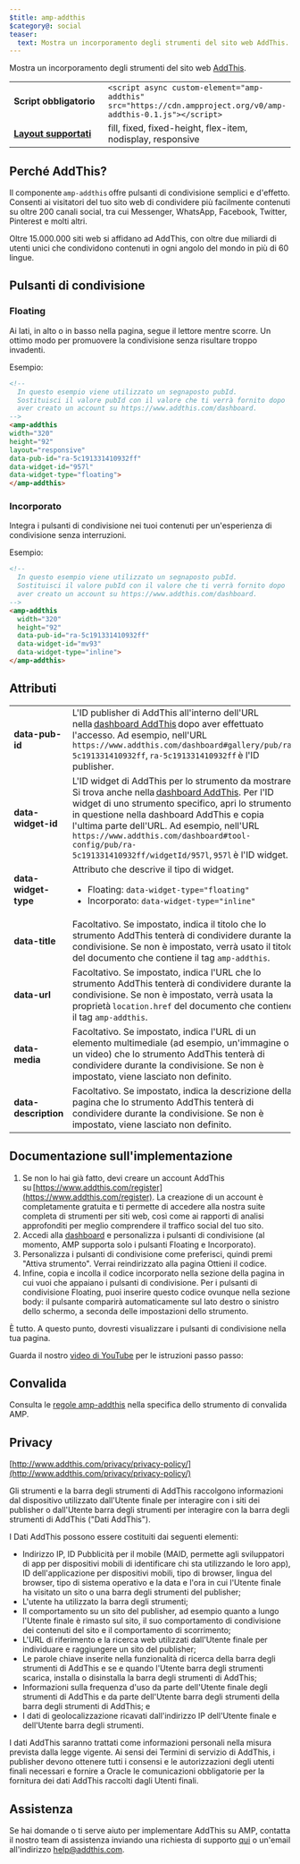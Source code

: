 ```yaml
---
$title: amp-addthis
$category@: social
teaser:
  text: Mostra un incorporamento degli strumenti del sito web AddThis.
---
```



<!--
Copyright 2018 The AMP HTML Authors. All Rights Reserved.

Licensed under the Apache License, Version 2.0 (the "License");
you may not use this file except in compliance with the License.
You may obtain a copy of the License at

      http://www.apache.org/licenses/LICENSE-2.0

Unless required by applicable law or agreed to in writing, software
distributed under the License is distributed on an "AS-IS" BASIS,
WITHOUT WARRANTIES OR CONDITIONS OF ANY KIND, either express or implied.
See the License for the specific language governing permissions and
limitations under the License.
-->



Mostra un incorporamento degli strumenti del sito web [AddThis](https://www.addthis.com).

<table>
  <tr>
    <td width="40%"><strong>Script obbligatorio</strong></td>
    <td><code>&lt;script async custom-element="amp-addthis" src="https://cdn.ampproject.org/v0/amp-addthis-0.1.js">&lt;/script></code></td>
  </tr>
  <tr>
    <td class="col-fourty"><strong><a href="../../../documentation/guides-and-tutorials/develop/style_and_layout/control_layout.md">Layout supportati</a></strong></td>
    <td>fill, fixed, fixed-height, flex-item, nodisplay, responsive</td>
  </tr>
</table>


## Perché AddThis? <a name="why-addthis"></a>

Il componente `amp-addthis` offre pulsanti di condivisione semplici e d'effetto. Consenti ai visitatori del tuo sito web di condividere più facilmente contenuti su oltre 200 canali social, tra cui Messenger, WhatsApp, Facebook, Twitter, Pinterest e molti altri.

Oltre 15.000.000 siti web si affidano ad AddThis, con oltre due miliardi di utenti unici che condividono contenuti in ogni angolo del mondo in più di 60 lingue.

## Pulsanti di condivisione <a name="share-buttons"></a>

### Floating <a name="floating"></a>

Ai lati, in alto o in basso nella pagina, segue il lettore mentre scorre. Un ottimo modo per promuovere la condivisione senza risultare troppo invadenti.

Esempio:
```html
<!--
  In questo esempio viene utilizzato un segnaposto pubId.
  Sostituisci il valore pubId con il valore che ti verrà fornito dopo
  aver creato un account su https://www.addthis.com/dashboard.
-->
<amp-addthis
width="320"
height="92"
layout="responsive"
data-pub-id="ra-5c191331410932ff"
data-widget-id="957l"
data-widget-type="floating">
</amp-addthis>
```

### Incorporato <a name="inline"></a>

Integra i pulsanti di condivisione nei tuoi contenuti per un'esperienza di condivisione senza interruzioni.

Esempio:
```html
<!--
  In questo esempio viene utilizzato un segnaposto pubId.
  Sostituisci il valore pubId con il valore che ti verrà fornito dopo
  aver creato un account su https://www.addthis.com/dashboard.
-->
<amp-addthis
  width="320"
  height="92"
  data-pub-id="ra-5c191331410932ff"
  data-widget-id="mv93"
  data-widget-type="inline">
</amp-addthis>
```

## Attributi <a name="attributes"></a>

<table>
  <tr>
    <td width="40%"><strong>data-pub-id</strong></td>
    <td>L'ID publisher di AddThis all'interno dell'URL nella <a href="https://addthis.com/dashboard">dashboard AddThis</a> dopo aver effettuato l'accesso. Ad esempio, nell'URL <code>https://www.addthis.com/dashboard#gallery/pub/ra-5c191331410932ff</code>, <code>ra-5c191331410932ff</code> è l'ID publisher.</td>
  </tr>
  <tr>
    <td width="40%"><strong>data-widget-id</strong></td>
    <td>L'ID widget di AddThis per lo strumento da mostrare. Si trova anche nella <a href="https://addthis.com/dashboard">dashboard AddThis</a>. Per l'ID widget di uno strumento specifico, apri lo strumento in questione nella dashboard AddThis e copia l'ultima parte dell'URL. Ad esempio, nell'URL <code>https://www.addthis.com/dashboard#tool-config/pub/ra-5c191331410932ff/widgetId/957l</code>, <code>957l</code> è l'ID widget.</td>
  </tr>
  <tr>
    <td width="40%"><strong>data-widget-type</strong></td>
    <td>Attributo che descrive il tipo di widget.
      <ul>
        <li>Floating: <code>data-widget-type="floating"</code></li>
        <li>Incorporato: <code>data-widget-type="inline"</code></li>
      </ul></td>
    </tr>
    <tr>
      <td width="40%"><strong>data-title</strong></td>
      <td>Facoltativo. Se impostato, indica il titolo che lo strumento AddThis tenterà di condividere durante la condivisione. Se non è impostato, verrà usato il titolo del documento che contiene il tag <code>amp-addthis</code>.</td>
    </tr>
    <tr>
      <td width="40%"><strong>data-url</strong></td>
      <td>Facoltativo. Se impostato, indica l'URL che lo strumento AddThis tenterà di condividere durante la condivisione. Se non è impostato, verrà usata la proprietà <code>location.href</code> del documento che contiene il tag <code>amp-addthis</code>.</td>
    </tr>
    <tr>
      <td width="40%"><strong>data-media</strong></td>
      <td>Facoltativo. Se impostato, indica l'URL di un elemento multimediale (ad esempio, un'immagine o un video) che lo strumento AddThis tenterà di condividere durante la condivisione. Se non è impostato, viene lasciato non definito.</td>
    </tr>
    <tr>
      <td width="40%"><strong>data-description</strong></td>
      <td>Facoltativo. Se impostato, indica la descrizione della pagina che lo strumento AddThis tenterà di condividere durante la condivisione. Se non è impostato, viene lasciato non definito.</td>
    </tr>
  </table>

## Documentazione sull'implementazione <a name="implementation-documentation"></a>

1. Se non lo hai già fatto, devi creare un account AddThis su [https://www.addthis.com/register](https://www.addthis.com/register). La creazione di un account è completamente gratuita e ti permette di accedere alla nostra suite completa di strumenti per siti web, così come ai rapporti di analisi approfonditi per meglio comprendere il traffico social del tuo sito.
1. Accedi alla [dashboard](https://addthis.com/dashboard) e personalizza i pulsanti di condivisione (al momento, AMP supporta solo i pulsanti Floating e Incorporato).
1. Personalizza i pulsanti di condivisione come preferisci, quindi premi "Attiva strumento". Verrai reindirizzato alla pagina Ottieni il codice.
1. Infine, copia e incolla il codice incorporato nella sezione della pagina in cui vuoi che appaiano i pulsanti di condivisione. Per i pulsanti di condivisione Floating, puoi inserire questo codice ovunque nella sezione body: il pulsante comparirà automaticamente sul lato destro o sinistro dello schermo, a seconda delle impostazioni dello strumento.

È tutto. A questo punto, dovresti visualizzare i pulsanti di condivisione nella tua pagina.

Guarda il nostro [video di YouTube](https://www.youtube.com/watch?v=BSkuAB4er2o) per le istruzioni passo passo:
<amp-youtube width="480" height="270" data-videoid="BSkuAB4er2o" layout="responsive"></amp-youtube>

## Convalida <a name="validation"></a>

Consulta le [regole amp-addthis](https://github.com/ampproject/amphtml/blob/main/extensions/amp-addthis/validator-amp-addthis.protoascii) nella specifica dello strumento di convalida AMP.

## Privacy <a name="privacy"></a>

[http://www.addthis.com/privacy/privacy-policy/](http://www.addthis.com/privacy/privacy-policy/)

Gli strumenti e la barra degli strumenti di AddThis raccolgono informazioni dal dispositivo utilizzato dall'Utente finale per interagire con i siti dei publisher o dall'Utente barra degli strumenti per interagire con la barra degli strumenti di AddThis ("Dati AddThis").

I Dati AddThis possono essere costituiti dai seguenti elementi:

* Indirizzo IP, ID Pubblicità per il mobile (MAID, permette agli sviluppatori di app per dispositivi mobili di identificare chi sta utilizzando le loro app), ID dell'applicazione per dispositivi mobili, tipo di browser, lingua del browser, tipo di sistema operativo e la data e l'ora in cui l'Utente finale ha visitato un sito o una barra degli strumenti del publisher;
* L'utente ha utilizzato la barra degli strumenti;
* Il comportamento su un sito del publisher, ad esempio quanto a lungo l'Utente finale è rimasto sul sito, il suo comportamento di condivisione dei contenuti del sito e il comportamento di scorrimento;
* L'URL di riferimento e la ricerca web utilizzati dall'Utente finale per individuare e raggiungere un sito del publisher;
* Le parole chiave inserite nella funzionalità di ricerca della barra degli strumenti di AddThis e se e quando l'Utente barra degli strumenti scarica, installa o disinstalla la barra degli strumenti di AddThis;
* Informazioni sulla frequenza d'uso da parte dell'Utente finale degli strumenti di AddThis e da parte dell'Utente barra degli strumenti della barra degli strumenti di AddThis; e
* I dati di geolocalizzazione ricavati dall'indirizzo IP dell'Utente finale e dell'Utente barra degli strumenti.

I dati AddThis saranno trattati come informazioni personali nella misura prevista dalla legge vigente. Ai sensi dei Termini di servizio di AddThis, i publisher devono ottenere tutti i consensi e le autorizzazioni degli utenti finali necessari e fornire a Oracle le comunicazioni obbligatorie per la fornitura dei dati AddThis raccolti dagli Utenti finali.

## Assistenza <a name="support"></a>

Se hai domande o ti serve aiuto per implementare AddThis su AMP, contatta il nostro team di assistenza inviando una richiesta di supporto [qui](https://www.addthis.com/support/) o un'email all'indirizzo [help@addthis.com](mailto%3ahelp@addthis.com).
